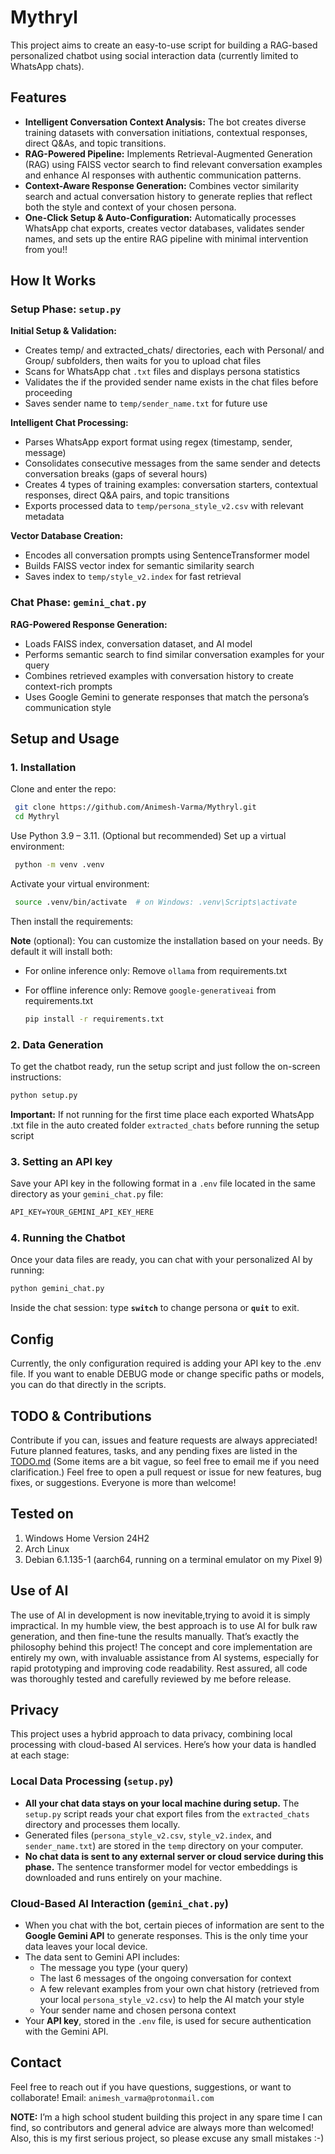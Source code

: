 # Mythryl

This project aims to create an easy-to-use script for building a RAG-based personalized chatbot using social interaction data (currently limited to WhatsApp chats).

## Features

- **Intelligent Conversation Context Analysis:** The bot creates diverse training datasets with conversation initiations, contextual responses, direct Q&As, and topic transitions.
- **RAG-Powered Pipeline:** Implements Retrieval-Augmented Generation (RAG) using FAISS vector search to find relevant conversation examples and enhance AI responses with authentic communication patterns.
- **Context-Aware Response Generation:** Combines vector similarity search and actual conversation history to generate replies that reflect both the style and context of your chosen persona.
- **One-Click Setup & Auto-Configuration:** Automatically processes WhatsApp chat exports, creates vector databases, validates sender names, and sets up the entire RAG pipeline with minimal intervention from you!!

## How It Works

### **Setup Phase: `setup.py`**

**Initial Setup & Validation:**
- Creates temp/ and extracted_chats/ directories, each with Personal/ and Group/ subfolders, then waits for you to upload chat files
- Scans for WhatsApp chat `.txt` files and displays persona statistics
- Validates the if the provided sender name exists in the chat files before proceeding
- Saves sender name to `temp/sender_name.txt` for future use

**Intelligent Chat Processing:**
- Parses WhatsApp export format using regex (timestamp, sender, message)
- Consolidates consecutive messages from the same sender and detects conversation breaks (gaps of several hours)
- Creates 4 types of training examples: conversation starters, contextual responses, direct Q&A pairs, and topic transitions
- Exports processed data to `temp/persona_style_v2.csv` with relevant metadata

**Vector Database Creation:**
- Encodes all conversation prompts using SentenceTransformer model
- Builds FAISS vector index for semantic similarity search
- Saves index to `temp/style_v2.index` for fast retrieval


### **Chat Phase: `gemini_chat.py`**

**RAG-Powered Response Generation:**
- Loads FAISS index, conversation dataset, and AI model
- Performs semantic search to find similar conversation examples for your query
- Combines retrieved examples with conversation history to create context-rich prompts
- Uses Google Gemini to generate responses that match the persona’s communication style

## Setup and Usage

### 1. Installation  

Clone and enter the repo:
 ```bash
  git clone https://github.com/Animesh-Varma/Mythryl.git
  cd Mythryl
  ```

Use Python 3.9 – 3.11. (Optional but recommended) Set up a virtual environment:
 ```bash
  python -m venv .venv 
  ```
Activate your virtual environment:
 ```bash
  source .venv/bin/activate  # on Windows: .venv\Scripts\activate
  ```

Then install the requirements:

**Note** (optional): You can customize the installation based on your needs. By default it will install both:
- For online inference only: Remove `ollama` from requirements.txt
- For offline inference only: Remove `google-generativeai` from requirements.txt

  ```bash
  pip install -r requirements.txt
  ```

### 2. Data Generation  

To get the chatbot ready, run the setup script and just follow the on-screen instructions:
   ```bash
   python setup.py
   ```
**Important:** 
If not running for the first time place each exported WhatsApp .txt file in the auto created folder `extracted_chats` before running the setup script

### 3. Setting an API key  

Save your API key in the following format in a `.env` file located in the same directory as your `gemini_chat.py` file:
```txt
API_KEY=YOUR_GEMINI_API_KEY_HERE
```

### 4. Running the Chatbot 

Once your data files are ready, you can chat with your personalized AI by running:
```bash
python gemini_chat.py
```
Inside the chat session: type **`switch`** to change persona or **`quit`** to exit.

## Config

Currently, the only configuration required is adding your API key to the .env file.
If you want to enable DEBUG mode or change specific paths or models, you can do that directly in the scripts.

## TODO & Contributions

Contribute if you can, issues and feature requests are always appreciated!
Future planned features, tasks, and any pending fixes are listed in the [TODO.md](TODO.md) (Some items are a bit vague, so feel free to email me if you need clarification.)
Feel free to open a pull request or issue for new features, bug fixes, or suggestions. Everyone is more than welcome!

## Tested on

1. Windows Home Version 24H2
2. Arch Linux 
3. Debian 6.1.135-1 (aarch64, running on a terminal emulator on my Pixel 9)

## Use of AI

The use of AI in development is now inevitable,trying to avoid it is simply impractical.
In my humble view, the best approach is to use AI for bulk raw generation, and then fine-tune the results manually.
That’s exactly the philosophy behind this project!
The concept and core implementation are entirely my own, with invaluable assistance from AI systems, especially for rapid prototyping and improving code readability.
Rest assured, all code was thoroughly tested and carefully reviewed by me before release.

## Privacy

This project uses a hybrid approach to data privacy, combining local processing with cloud-based AI services. Here’s how your data is handled at each stage:

### Local Data Processing (`setup.py`)

- **All your chat data stays on your local machine during setup.** The `setup.py` script reads your chat export files from the `extracted_chats` directory and processes them locally.
- Generated files (`persona_style_v2.csv`, `style_v2.index`, and `sender_name.txt`) are stored in the `temp` directory on your computer.
- **No chat data is sent to any external server or cloud service during this phase.** The sentence transformer model for vector embeddings is downloaded and runs entirely on your machine.

### Cloud-Based AI Interaction (`gemini_chat.py`)

- When you chat with the bot, certain pieces of information are sent to the **Google Gemini API** to generate responses. This is the only time your data leaves your local device.
- The data sent to Gemini API includes:
    - The message you type (your query)
    - The last 6 messages of the ongoing conversation for context
    - A few relevant examples from your own chat history (retrieved from your local `persona_style_v2.csv`) to help the AI match your style
    - Your sender name and chosen persona context
- Your **API key**, stored in the `.env` file, is used for secure authentication with the Gemini API.

## Contact

Feel free to reach out if you have questions, suggestions, or want to collaborate!
Email: `animesh_varma@protonmail.com`

**NOTE:** I’m a high school student building this project in any spare time I can find, so contributors and general advice are always more than welcomed!
Also, this is my first serious project, so please excuse any small mistakes :-) 
